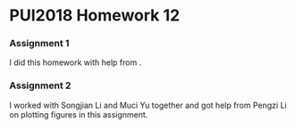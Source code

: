 # PUI2018 Homework 12

### Assignment 1
I did this homework with help from .

### Assignment 2
I worked with Songjian Li and Muci Yu together and got help from Pengzi Li on plotting figures in this assignment.
